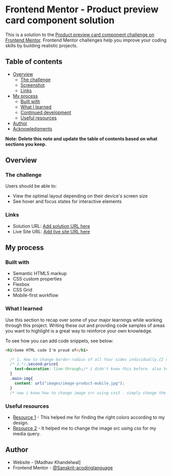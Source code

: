 # Frontend Mentor - Product preview card component solution

This is a solution to the [Product preview card component challenge on Frontend Mentor](https://www.frontendmentor.io/challenges/product-preview-card-component-GO7UmttRfa). Frontend Mentor challenges help you improve your coding skills by building realistic projects.

## Table of contents

- [Overview](#overview)
  - [The challenge](#the-challenge)
  - [Screenshot](#screenshot)
  - [Links](#links)
- [My process](#my-process)
  - [Built with](#built-with)
  - [What I learned](#what-i-learned)
  - [Continued development](#continued-development)
  - [Useful resources](#useful-resources)
- [Author](#author)
- [Acknowledgments](#acknowledgments)

**Note: Delete this note and update the table of contents based on what sections you keep.**

## Overview

### The challenge

Users should be able to:

- View the optimal layout depending on their device's screen size
- See hover and focus states for interactive elements


### Links

- Solution URL: [Add solution URL here](https://your-solution-url.com)
- Live Site URL: [Add live site URL here](https://your-live-site-url.com)

## My process

### Built with

- Semantic HTML5 markup
- CSS custom properties
- Flexbox
- CSS Grid
- Mobile-first workflow


### What I learned

Use this section to recap over some of your major learnings while working through this project. Writing these out and providing code samples of areas you want to highlight is a great way to reinforce your own knowledge.

To see how you can add code snippets, see below:

```html
<h1>Some HTML code I'm proud of</h1>
```
```css
  /* 1. How to change border-radius of all four sides individually.{I didn't know that before😂} */
  /* 2.*/.second-price{
    text-decoration: line-through;/* i didn't knew this before. also text decoration also has following properties: line-through; overline underline etc. we can also use them collectively.*/
  }
  .main-img{
    content: url("images/image-product-mobile.jpg");
  }
  /* now i know how to change image src using css3 . simply change the content property */
```

### Useful resources

- [Resource 1](https://www.colorhunt.co) - This helped me for finding the right colors according to my design.
- [Resource 2](https://stackoverflow.com/questions/2182716/is-it-possible-to-set-the-equivalent-of-a-src-attribute-of-an-img-tag-in-css) - It helped me to change the image src using css for my media query.

## Author

- Website - [Madhav Khandelwal]
- Frontend Mentor - [@Sanskrit-acodinglanguage](https://www.frontendmentor.io/profile/Sanskrit-acodinglanguage)
